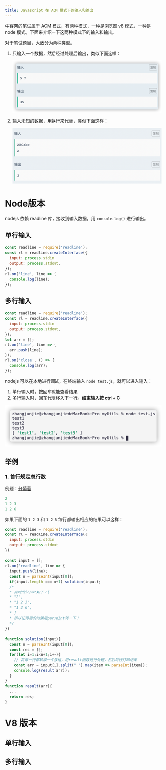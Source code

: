 ```yaml
---
title: Javascript 在 ACM 模式下的输入和输出
---
```




牛客网的笔试属于 ACM 模式，有两种模式，一种是浏览器 v8 模式，一种是 node 模式。下面来介绍一下这两种模式下的输入和输出。

对于笔试题目，大致分为两种类型。

1. 只输入一个数据，然后经过处理后输出，类似下面这样：

   <img src="images/image-20210122171109527.png" alt="image-20210122171109527" style="zoom:50%;" />

2. 输入未知的数据，用换行来代替，类似下面这样：

   <img src="images/image-20210122170937155.png" alt="image-20210122170937155" style="zoom:50%;" />

# Node版本

nodejs 依赖 readline 库，接收到输入数据，用 `console.log()` 进行输出。



## 单行输入

```js
const readline = require('readline');
const rl = readline.createInterface({
  input: process.stdin,
  output: process.stdout,
});
rl.on('line', line => {
  console.log(line);
});
```



## 多行输入

```js
const readline = require('readline');
const rl = readline.createInterface({
  input: process.stdin,
  output: process.stdout,
});
let arr = [];
rl.on('line', line => {
  arr.push(line);
});
rl.on('close', () => {
  console.log(arr);
});
```



nodejs 可以在本地进行调试，在终端输入 `node test.js`，就可以进入输入：

1. 单行输入时，按回车就能查看结果
2. 多行输入时，回车代表移入下一行。**结束输入按 ctrl + C**

<img src="images/image-20210122173206928.png" alt="image-20210122173206928"  />



## 举例

### 1. 首行规定总行数

例题：[分葡萄](https://www.nowcoder.com/questionTerminal/14c0359fb77a48319f0122ec175c9ada)

```js
2
1 2 3
1 2 6
```

如果下面的 `1 2 3` 和 `1 2 6` 每行都输出相应的结果可以这样：

```js
const readline = require('readline');
const rl = readline.createInterface({
  input: process.stdin,
  output: process.stdout
})

const input = [];
rl.on('readline', line => {
  input.push(line);
  const n = parseInt(input[0]);
  if(input.length === n+1) solution(input);
  /*
  * 此时的input如下：[
  * "2",
  * "1 2 3",
  * "1 2 6",
  * ]
  * 所以记得用的时候用parseInt转一下！
  */
})

function solution(input){
  const n = parseInt(input[0]);
  const res = [];
  for(let i=1;i<n+1;i++){
    // 将每一行都转成一个数组，用result函数进行处理，然后每行打印结果
    const arr = input[i].split(" ").map(item => parseInt(item));
    console.log(result(arr));
  }
}
function result(arr){
  ...
  return res;
}
```













# V8 版本

## 单行输入



## 多行输入













